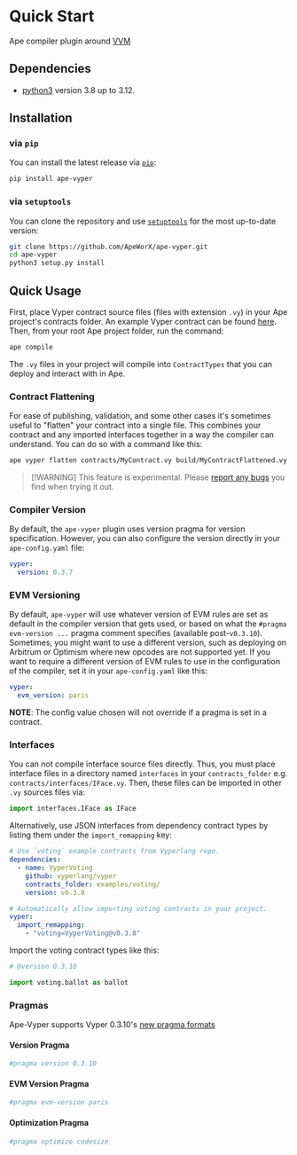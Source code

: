 # Quick Start

Ape compiler plugin around [VVM](https://github.com/vyperlang/vvm)

## Dependencies

- [python3](https://www.python.org/downloads) version 3.8 up to 3.12.

## Installation

### via `pip`

You can install the latest release via [`pip`](https://pypi.org/project/pip/):

```bash
pip install ape-vyper
```

### via `setuptools`

You can clone the repository and use [`setuptools`](https://github.com/pypa/setuptools) for the most up-to-date version:

```bash
git clone https://github.com/ApeWorX/ape-vyper.git
cd ape-vyper
python3 setup.py install
```

## Quick Usage

First, place Vyper contract source files (files with extension `.vy`) in your Ape project's contracts folder.
An example Vyper contract can be found [here](https://vyper.readthedocs.io/en/stable/vyper-by-example.html).
Then, from your root Ape project folder, run the command:

```bash
ape compile
```

The `.vy` files in your project will compile into `ContractTypes` that you can deploy and interact with in Ape.

### Contract Flattening

For ease of publishing, validation, and some other cases it's sometimes useful to "flatten" your contract into a single file.
This combines your contract and any imported interfaces together in a way the compiler can understand.
You can do so with a command like this:

```bash
ape vyper flatten contracts/MyContract.vy build/MyContractFlattened.vy
```

> \[!WARNING\]
> This feature is experimental. Please [report any bugs](https://github.com/ApeWorX/ape-solidity/issues/new?assignees=&labels=bug&projects=&template=bug.md) you find when trying it out.

### Compiler Version

By default, the `ape-vyper` plugin uses version pragma for version specification.
However, you can also configure the version directly in your `ape-config.yaml` file:

```yaml
vyper:
  version: 0.3.7
```

### EVM Versioning

By default, `ape-vyper` will use whatever version of EVM rules are set as default in the compiler version that gets used,
or based on what the `#pragma evm-version ...` pragma comment specifies (available post-`v0.3.10`).
Sometimes, you might want to use a different version, such as deploying on Arbitrum or Optimism where new opcodes are not supported yet.
If you want to require a different version of EVM rules to use in the configuration of the compiler, set it in your `ape-config.yaml` like this:

```yaml
vyper:
  evm_version: paris
```

**NOTE**: The config value chosen will not override if a pragma is set in a contract.

### Interfaces

You can not compile interface source files directly.
Thus, you must place interface files in a directory named `interfaces` in your `contracts_folder` e.g. `contracts/interfaces/IFace.vy`.
Then, these files can be imported in other `.vy` sources files via:

```python
import interfaces.IFace as IFace
```

Alternatively, use JSON interfaces from dependency contract types by listing them under the `import_remapping` key:

```yaml
# Use `voting` example contracts from Vyperlang repo.
dependencies:
  - name: VyperVoting
    github: vyperlang/vyper
    contracts_folder: examples/voting/
    version: v0.3.8

# Automatically allow importing voting contracts in your project.
vyper:
  import_remapping:
    - "voting=VyperVoting@v0.3.8"
```

Import the voting contract types like this:

```python
# @version 0.3.10

import voting.ballot as ballot
```

### Pragmas

Ape-Vyper supports Vyper 0.3.10's [new pragma formats](https://github.com/vyperlang/vyper/pull/3493)

#### Version Pragma

```python
#pragma version 0.3.10
```

#### EVM Version Pragma

```python
#pragma evm-version paris
```

#### Optimization Pragma

```python
#pragma optimize codesize
```
